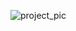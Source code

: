 ![project_pic](https://user-images.githubusercontent.com/58783484/192087750-fb254732-5ee4-4963-8621-86bee2b2826e.png)
